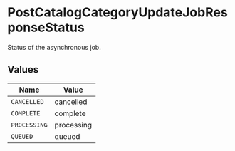 # PostCatalogCategoryUpdateJobResponseStatus

Status of the asynchronous job.


## Values

| Name         | Value        |
| ------------ | ------------ |
| `CANCELLED`  | cancelled    |
| `COMPLETE`   | complete     |
| `PROCESSING` | processing   |
| `QUEUED`     | queued       |